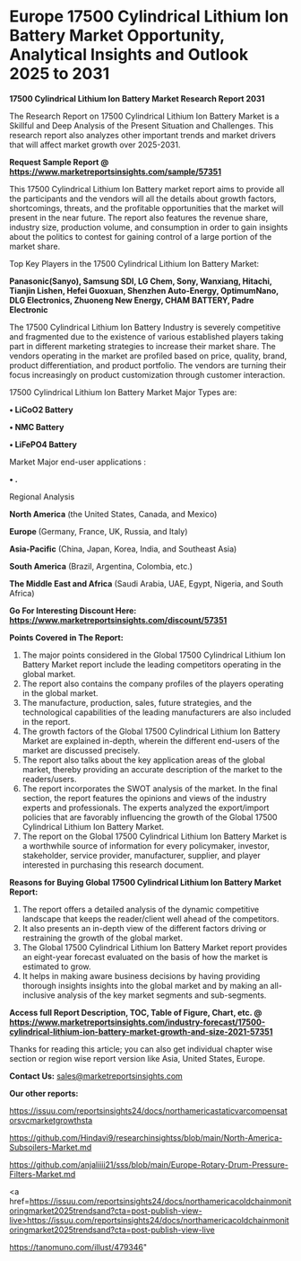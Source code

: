 # Europe 17500 Cylindrical Lithium Ion Battery Market Opportunity, Analytical Insights and Outlook 2025 to 2031

<strong>17500 Cylindrical Lithium Ion Battery Market Research Report 2031</strong>

The Research Report on 17500 Cylindrical Lithium Ion Battery Market is a Skillful and Deep Analysis of the Present Situation and Challenges. This research report also analyzes other important trends and market drivers that will affect market growth over 2025-2031.

<strong>Request Sample Report @ <a href=https://www.marketreportsinsights.com/sample/57351>https://www.marketreportsinsights.com/sample/57351</a></strong>

This 17500 Cylindrical Lithium Ion Battery market report aims to provide all the participants and the vendors will all the details about growth factors, shortcomings, threats, and the profitable opportunities that the market will present in the near future. The report also features the revenue share, industry size, production volume, and consumption in order to gain insights about the politics to contest for gaining control of a large portion of the market share.

Top Key Players in the 17500 Cylindrical Lithium Ion Battery Market:

<strong>Panasonic(Sanyo), Samsung SDI, LG Chem, Sony, Wanxiang, Hitachi, Tianjin Lishen, Hefei Guoxuan, Shenzhen Auto-Energy, OptimumNano, DLG Electronics, Zhuoneng New Energy, CHAM BATTERY, Padre Electronic</strong>

The 17500 Cylindrical Lithium Ion Battery Industry is severely competitive and fragmented due to the existence of various established players taking part in different marketing strategies to increase their market share. The vendors operating in the market are profiled based on price, quality, brand, product differentiation, and product portfolio. The vendors are turning their focus increasingly on product customization through customer interaction.

17500 Cylindrical Lithium Ion Battery Market Major Types are:

<strong>• LiCoO2 Battery

• NMC Battery

• LiFePO4 Battery</strong>

Market Major end-user applications :

<strong>• .</strong>

Regional Analysis

</u><strong><b>North America</b></strong> (the United States, Canada, and Mexico)

<strong><b>Europe </b></strong>(Germany, France, UK, Russia, and Italy)

<strong><b>Asia-Pacific</b></strong> (China, Japan, Korea, India, and Southeast Asia)

<strong><b>South America</b></strong> (Brazil, Argentina, Colombia, etc.)

<strong><b>The Middle East and Africa</b></strong> (Saudi Arabia, UAE, Egypt, Nigeria, and South Africa)

<strong>Go For Interesting Discount Here: <a href=https://www.marketreportsinsights.com/discount/57351>https://www.marketreportsinsights.com/discount/57351</a></strong>

<strong>Points Covered in The Report:</strong>
<ol>
  <li>The major points considered in the Global 17500 Cylindrical Lithium Ion Battery Market report include the leading competitors operating in the global market.</li>
  <li>The report also contains the company profiles of the players operating in the global market.</li>
  <li>The manufacture, production, sales, future strategies, and the technological capabilities of the leading manufacturers are also included in the report.</li>
  <li>The growth factors of the Global 17500 Cylindrical Lithium Ion Battery Market are explained in-depth, wherein the different end-users of the market are discussed precisely.</li>
  <li>The report also talks about the key application areas of the global market, thereby providing an accurate description of the market to the readers/users.</li>
  <li>The report incorporates the SWOT analysis of the market. In the final section, the report features the opinions and views of the industry experts and professionals. The experts analyzed the export/import policies that are favorably influencing the growth of the Global 17500 Cylindrical Lithium Ion Battery Market.</li>
  <li>The report on the Global 17500 Cylindrical Lithium Ion Battery Market is a worthwhile source of information for every policymaker, investor, stakeholder, service provider, manufacturer, supplier, and player interested in purchasing this research document.</li>
</ol>
<strong>Reasons for Buying Global 17500 Cylindrical Lithium Ion Battery Market Report:</strong>

<ol>
  <li>The report offers a detailed analysis of the dynamic competitive landscape that keeps the reader/client well ahead of the competitors.</li>
  <li>It also presents an in-depth view of the different factors driving or restraining the growth of the global market.</li>
  <li>The Global 17500 Cylindrical Lithium Ion Battery Market report provides an eight-year forecast evaluated on the basis of how the market is estimated to grow.</li>
  <li>It helps in making aware business decisions by having providing thorough insights insights into the global market and by making an all-inclusive analysis of the key market segments and sub-segments.</li>
</ol>
<strong>Access full Report Description, TOC, Table of Figure, Chart, etc. @ <a href=https://www.marketreportsinsights.com/industry-forecast/17500-cylindrical-lithium-ion-battery-market-growth-and-size-2021-57351>https://www.marketreportsinsights.com/industry-forecast/17500-cylindrical-lithium-ion-battery-market-growth-and-size-2021-57351</a></strong>


Thanks for reading this article; you can also get individual chapter wise section or region wise report version like Asia, United States, Europe.

<strong>Contact Us:</strong>
sales@marketreportsinsights.com

<strong>Our other reports:</strong>

<a href=https://issuu.com/reportsinsights24/docs/northamericastaticvarcompensatorsvcmarketgrowthsta>https://issuu.com/reportsinsights24/docs/northamericastaticvarcompensatorsvcmarketgrowthsta</a>

<a href=https://github.com/Hindavi9/researchinsightss/blob/main/North-America-Subsoilers-Market.md>https://github.com/Hindavi9/researchinsightss/blob/main/North-America-Subsoilers-Market.md</a>

<a href=https://github.com/anjaliiii21/sss/blob/main/Europe-Rotary-Drum-Pressure-Filters-Market.md>https://github.com/anjaliiii21/sss/blob/main/Europe-Rotary-Drum-Pressure-Filters-Market.md</a>

<a href=https://issuu.com/reportsinsights24/docs/northamericacoldchainmonitoringmarket2025trendsand?cta=post-publish-view-live>https://issuu.com/reportsinsights24/docs/northamericacoldchainmonitoringmarket2025trendsand?cta=post-publish-view-live</a>

<a href=https://tanomuno.com/illust/479346>https://tanomuno.com/illust/479346</a>"
